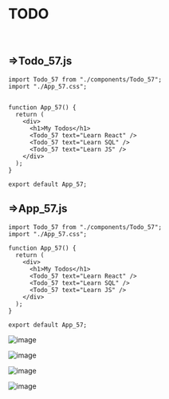 # TODO

<br>

## =>Todo_57.js

```
import Todo_57 from "./components/Todo_57";
import "./App_57.css";


function App_57() {
  return (
    <div>
      <h1>My Todos</h1>
      <Todo_57 text="Learn React" />
      <Todo_57 text="Learn SQL" />
      <Todo_57 text="Learn JS" />
    </div>
  );
}

export default App_57;
```

## =>App_57.js

```
import Todo_57 from "./components/Todo_57";
import "./App_57.css";

function App_57() {
  return (
    <div>
      <h1>My Todos</h1>
      <Todo_57 text="Learn React" />
      <Todo_57 text="Learn SQL" />
      <Todo_57 text="Learn JS" />
    </div>
  );
}

export default App_57;
```

![image](https://user-images.githubusercontent.com/72386211/135450752-94094276-f9c2-4276-be73-dbdedee6405b.png)

![image](https://user-images.githubusercontent.com/72386211/136195576-6ac5d266-0a5f-476d-bbf1-0b8d4b9e2887.png)

![image](https://user-images.githubusercontent.com/72386211/136377453-37ad33b3-1494-4819-a7fa-2dcb8a35b1b4.png)

![image](https://user-images.githubusercontent.com/72386211/136377218-9cc13687-d1a7-4728-8522-04680ee7f003.png)
